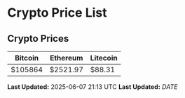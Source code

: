 # Crypto Price List

## Crypto Prices
| Bitcoin | Ethereum | Litecoin |
| ------- | -------- | -------- |
| $105864 | $2521.97 | $88.31 |
**Last Updated:** 2025-06-07 21:13 UTC
**Last Updated:** $DATE$
